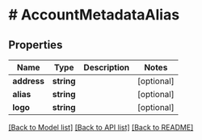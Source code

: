 # # AccountMetadataAlias

## Properties

Name | Type | Description | Notes
------------ | ------------- | ------------- | -------------
**address** | **string** |  | [optional]
**alias** | **string** |  | [optional]
**logo** | **string** |  | [optional]

[[Back to Model list]](../../README.md#models) [[Back to API list]](../../README.md#endpoints) [[Back to README]](../../README.md)
